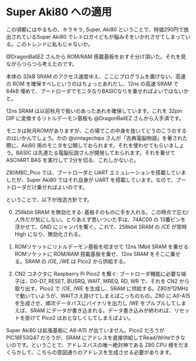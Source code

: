 # Super Aki80 への適用

この頃都にはやるもの、キラキラ, Super, Aki80 ということで、特価290円で放出されているSuper Aki80 でレトロガイどもが脳みそをいかれさせてしまっている。このトレンドに私もじゃないか。

@DragonBallEZ さんから ROM/RAM 搭載基板をおすそ分け頂いた。それを見ながらつらつら考えたのです。

本体の 32kB SRAM のアクセス速度ゆえ、ここにプログラムを置けない、高速の ROM を確保すべしというのはちょっとあれだし、12ns の高速 SRAM で 64kB 埋めて、ブートローダでモニタなりBASICなりを乗せればよいではないかと。

12ns SRAM は以前秋月で扱いのあったあれを確保しています。これを 32pin DIP に変換するリトルデーモン基板も @DragonBallEZ さんから入手済です。

モニタは秋月ROMがありますが、この場でこの中身を抜いてどうのこうのするのはいかんでしょう。かの @vintagechips さんが「古典電脳物語」を著された際に、Aki80 用のモニタを公開しておられます。それを使わせてもらいましょう。BASIC は先達たる電脳伝説さんが開発しておられます。それを乗せて ASCIIART.BAS を実行して 2分を切る、これしかないと。

Z80MBC_Pico では、ブートローダと UART エミュレーションを搭載していましたが、Super Aki80 ではそれ自身が UART を搭載しています。なので、ブートローダだけ乗せればよいのです。

ということで、以下が改造方針です。

0. 256kbit SRAM を無効化する: 基板そのものに手を入れる。この時点で忘七/人外だが気にしない。とりあえず思いついた手は、74AC00 の 13番ピンを浮かせて、GND にジャンパを繋ぐ。これで、256kbit SRAM の /CE が常時 High になり、無効化される。

1. ROMソケットにリトルデーモン基板を咬ませて 12ns 1Mbit SRAM を乗せる: ROMソケットに ROM/RAM 搭載基板を乗せ、12ns SRAM をそこに乗せる。SRAM の /OE, /WE は Pico2 から供給する。

2. CN2 コネクタに Raspberry Pi Pico2 を繋ぐ: ブートローダ機能に必要な端子は、D0-D7, RESET, BUSRQ, WAIT, MREQ, RD, WR で、それを CN2 から取り出す。Pico2 で /OE, /WE を生成し、SRAM に供給する。Z80が12MHzで動いていようが、WAITさえ掛けてしまえばこっちのもの。Z80 に A0-A15 を生成させ、順次データバスにバイナリを出力し /WE をプルプルしてしまえば、SRAM にデータが書き込まれる。データ書き込みが終われば、リセットを掛けて Pico2 はおとなしくしてしまえばよい。

Super Aki80 は拡張基板に A8-A15 が出ていません。Pico2 だろうが PIC18F53Q47 だろうが、SRAM にアドレスを直接供給してRead/Writeできないのです。ということで、アドレスバスの唯一絶対神である Z80 CPU 様をだまくらかして、こちらの意図通りのアドレスを生成させる必要があります。

